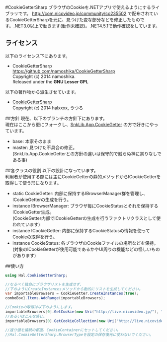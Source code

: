 #CookieGetterSharp
ブラウザのCookieを.NETアプリで使えるようにするライブラリです。 <http://com.nicovideo.jp/community/co235502> で配布されているCookieGetterSharpを元に、見つけた変な部分などを修正したものです。.NET3.0以上で動きます(動作未確認)。.NET4.5.1で動作確認をしています。

## ライセンス
以下のライセンス下にあります。  
* CookieGetterSharp  
  https://github.com/namoshika/CookieGetterSharp  
  Copyright (c) 2014 namoshika.  
  Released under the **GNU Lesser GPL**  

以下の著作物から派生させています。
* [CookieGetterSharp](http://d.hatena.ne.jp/halxxxx/20091212/1260649353)  
  Copyright (c) 2014 halxxxx, うつろ

##方針
現在、以下のブランチの方針下にあります。  
現在はここから更にフォークし、[SnkLib.App.CookieGetter](https://github.com/namoshika/SnkLib.App.CookieGetter) の方で好きにやっています。
* base: 本家そのまま
* master: 見つけた不具合の修正。  
  (SnkLib.App.CookieGetterとの方針の違いは保守的で触らぬ神に祟りなしである事)

##各クラスの役割
以下の設計になっています。  
利用者が使用する際には主にCookieGetterの静的メソッドからICookieGetterを取得して使う形になります。

* static CookieGetter: 内部に保持するIBrowserManager群を管理し、ICookieGetterの生成を行う。
* instance IBrowserManager: ブラウザ毎にCookieStatusとそれを保持するICookieGetter生成。  
  (CookieGetter内部でICookieGetterの生成を行うファクトリクラスとして使われています)
* instance ICookieGetter: 内部に保持するCookieStatusの情報を使ってCookieの取得を行う。  
* instance CookieStatus: 各ブラウザのCookieファイルの場所などを保持。  
  (対象のICookieGetterが使用可能であるかやUI周りの機能などの怪しいものがあります)

##使い方
```C#
using Hal.CookieGetterSharp;

//なるべく独自にブラウザリストを生成せず、
//下のようにCreateInstancesメソッドから動的にリストを生成してください。
var importableBrowsers = CookieGetter.CreateInstances(true);
comboBox1.Items.AddRange(importableBrowsers);

//Cookieの取得は以下のようにします。
importableBrowsers[0].GetCookie(new Uri("http://live.nicovideo.jp/"), "user_session")
//あるいはこんな感じ。
importableBrowsers[0].GetCookieCollection(new Uri("http://live.nicovideo.jp/"))

//返り値を接続の都度、CookieContainerにセットしてください。
//Hal.CookieGetterSharp.BrowserTypeを設定の保存復元に使わないでください。
```
